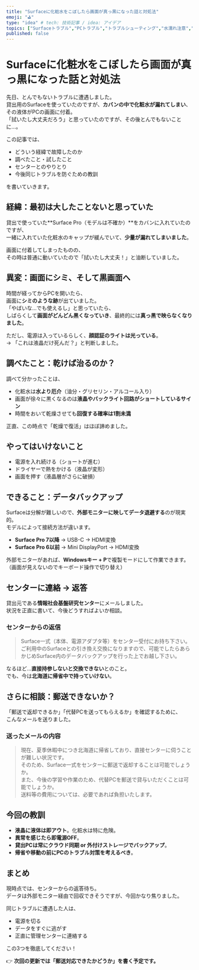 ```yaml
---
title: "Surfaceに化粧水をこぼしたら画面が真っ黒になった話と対処法"
emoji: "⛳"
type: "idea" # tech: 技術記事 / idea: アイデア
topics: ["Surfaceトラブル","PCトラブル","トラブルシューティング","水濡れ注意","やらかし"]
published: false
---
```


# Surfaceに化粧水をこぼしたら画面が真っ黒になった話と対処法

先日、とんでもないトラブルに遭遇しました。  
貸出用のSurfaceを使っていたのですが、**カバンの中で化粧水が漏れてしまい**、その液体がPCの画面に付着。  
「拭いたし大丈夫だろう」と思っていたのですが、その後とんでもないことに…。

この記事では、

- どういう経緯で故障したのか
- 調べたこと・試したこと
- センターとのやりとり
- 今後同じトラブルを防ぐための教訓

を書いていきます。



## 経緯：最初は大したことないと思っていた

貸出で使っていた**Surface Pro（モデルは不確か）**をカバンに入れていたのですが、  
一緒に入れていた化粧水のキャップが緩んでいて、**少量が漏れてしまいました**。

画面に付着してしまったものの、  
その時は普通に動いていたので「拭いたし大丈夫！」と油断していました。  



## 異変：画面にシミ、そして黒画面へ

時間が経ってからPCを開いたら、  
画面に**シミのような跡**が出ていました。  
「やばいな…でも使えるし」と思っていたら、  
しばらくして**画面がどんどん黒くなっていき**、最終的には**真っ黒で映らなくなりました**。

ただし、電源は入っているらしく、**顔認証のライトは光っている**。  
→ 「これは液晶だけ死んだ？」と判断しました。



## 調べたこと：乾けば治るのか？

調べて分かったことは、

- 化粧水は**水より厄介**（油分・グリセリン・アルコール入り）
- 画面が徐々に黒くなるのは**液晶やバックライト回路がショートしているサイン**
- 時間をおいて乾燥させても**回復する確率は1割未満**

正直、この時点で「乾燥で復活」はほぼ諦めました。



## やってはいけないこと

- 電源を入れ続ける（ショートが進む）
- ドライヤーで熱をかける（液晶が変形）
- 画面を押す（液晶層がさらに破損）



## できること：データバックアップ

Surfaceは分解が難しいので、**外部モニターに映してデータ退避する**のが現実的。  
モデルによって接続方法が違います。

- **Surface Pro 7以降** → USB-C → HDMI変換
- **Surface Pro 6以前** → Mini DisplayPort → HDMI変換

外部モニターがあれば、**Windowsキー + P**で複製モードにして作業できます。  
（画面が見えないのでキーボード操作で切り替え）



## センターに連絡 → 返答

貸出元である**情報社会基盤研究センター**にメールしました。  
状況を正直に書いて、今後どうすればよいか相談。

### センターからの返信

> Surface一式（本体、電源アダプタ等）をセンター受付にお持ち下さい。  
> ご利用中のSurfaceとの引き換え交換になりますので、可能でしたらあらかじめSurface内のデータバックアップを行った上でお越し下さい。

なるほど…**直接持参しないと交換できない**とのこと。  
でも、今は**北海道に帰省中で持っていけない**。  



## さらに相談：郵送できないか？

「郵送で返却できるか」「代替PCを送ってもらえるか」を確認するために、  
こんなメールを送りました。



### 送ったメールの内容

> 現在、夏季休暇中につき北海道に帰省しており、直接センターに伺うことが難しい状況です。  
> そのため、Surface一式をセンターに郵送で返却することは可能でしょうか。  
> また、今後の学習や作業のため、代替PCを郵送で貸与いただくことは可能でしょうか。  
> 送料等の費用については、必要であれば負担いたします。



## 今回の教訓

- **液晶に液体は即アウト**。化粧水は特に危険。
- **異常を感じたら即電源OFF**。
- **貸出PCは常にクラウド同期 or 外付けストレージでバックアップ**。
- **帰省や移動の前にPCのトラブル対策を考えるべき**。



## まとめ

現時点では、センターからの返答待ち。  
データは外部モニター経由で回収できそうですが、今回かなり焦りました。  

同じトラブルに遭遇した人は、

- 電源を切る
- データをすぐに逃がす
- 正直に管理センターに連絡する

この3つを徹底してください！



👉 **次回の更新では「郵送対応できたかどうか」を書く予定です。**
